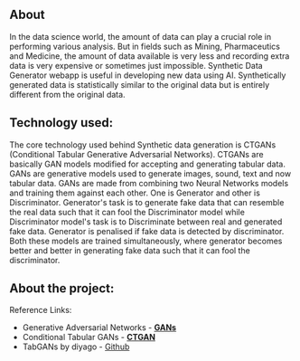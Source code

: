 ## About
In the data science world, the amount of data can play a crucial role in performing various analysis. But in fields such as Mining, Pharmaceutics and Medicine, the amount of data available is very less and recording extra data is very expensive or sometimes just impossible. Synthetic Data Generator webapp is useful in developing new data using AI. Synthetically generated data is statistically similar to the original data but is entirely different from the original data. 

## Technology used:
The core technology used behind Synthetic data generation is CTGANs (Conditional Tabular Generative Adversarial Networks). CTGANs are basically GAN models modified for accepting and generating tabular data. GANs are generative models used to generate images, sound, text and now tabular data. GANs are made from combining two Neural Networks models and training them against each other. One is Generator and other is Discriminator. Generator's task is to generate fake data that can resemble the real data such that it can fool the Discriminator model while Discriminator model's task is to Discriminate between real and generated fake data. Generator is penalised if fake data is detected by discriminator. Both these models are trained simultaneously, where generator becomes better and better in generating fake data such that it can fool the discriminator.


## About the project: 
 

Reference Links:
- Generative Adversarial Networks - [**GANs**](https://arxiv.org/pdf/1406.2661.pdf)
- Conditional Tabular GANs - [**CTGAN**](https://proceedings.neurips.cc/paper/2019/file/254ed7d2de3b23ab10936522dd547b78-Paper.pdf)
- TabGANs by diyago - [Github](https://github.com/Diyago/GAN-for-tabular-data)


 
